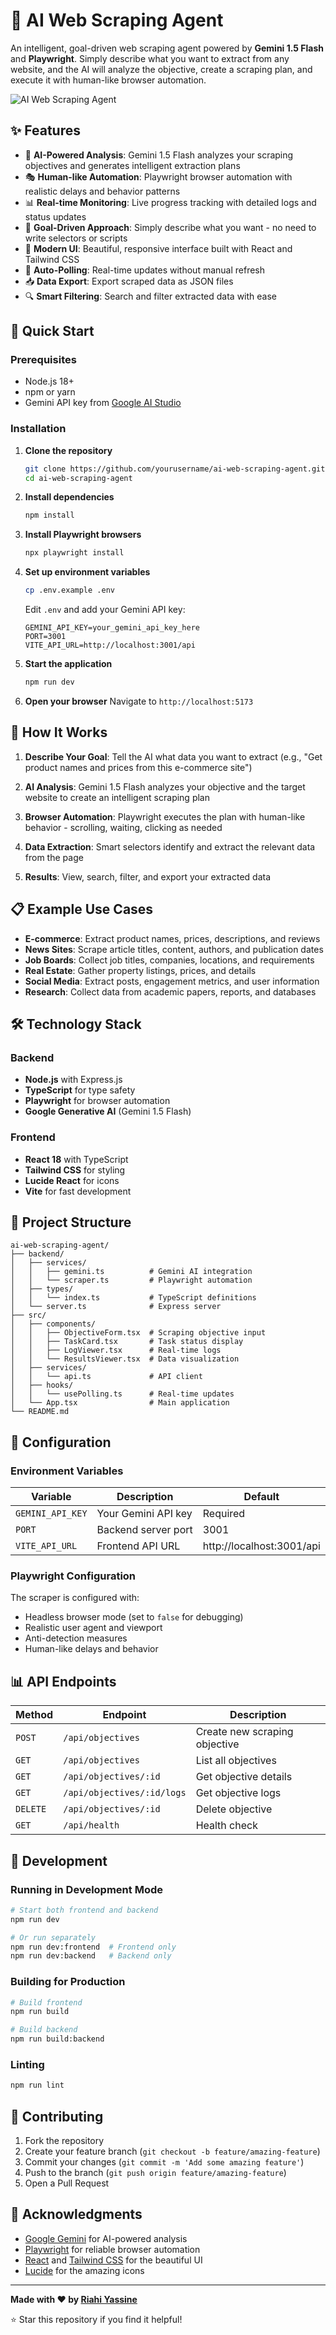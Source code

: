 # 🤖 AI Web Scraping Agent

An intelligent, goal-driven web scraping agent powered by **Gemini 1.5 Flash** and **Playwright**. Simply describe what you want to extract from any website, and the AI will analyze the objective, create a scraping plan, and execute it with human-like browser automation.

![AI Web Scraping Agent](https://images.pexels.com/photos/11035380/pexels-photo-11035380.jpeg?auto=compress&cs=tinysrgb&w=1200&h=400&fit=crop)

## ✨ Features

- 🧠 **AI-Powered Analysis**: Gemini 1.5 Flash analyzes your scraping objectives and generates intelligent extraction plans
- 🎭 **Human-like Automation**: Playwright browser automation with realistic delays and behavior patterns
- 📊 **Real-time Monitoring**: Live progress tracking with detailed logs and status updates
- 🎯 **Goal-Driven Approach**: Simply describe what you want - no need to write selectors or scripts
- 📱 **Modern UI**: Beautiful, responsive interface built with React and Tailwind CSS
- 🔄 **Auto-Polling**: Real-time updates without manual refresh
- 📥 **Data Export**: Export scraped data as JSON files
- 🔍 **Smart Filtering**: Search and filter extracted data with ease

## 🚀 Quick Start

### Prerequisites

- Node.js 18+ 
- npm or yarn
- Gemini API key from [Google AI Studio](https://makersuite.google.com/app/apikey)

### Installation

1. **Clone the repository**
   ```bash
   git clone https://github.com/yourusername/ai-web-scraping-agent.git
   cd ai-web-scraping-agent
   ```

2. **Install dependencies**
   ```bash
   npm install
   ```

3. **Install Playwright browsers**
   ```bash
   npx playwright install
   ```

4. **Set up environment variables**
   ```bash
   cp .env.example .env
   ```
   
   Edit `.env` and add your Gemini API key:
   ```env
   GEMINI_API_KEY=your_gemini_api_key_here
   PORT=3001
   VITE_API_URL=http://localhost:3001/api
   ```

5. **Start the application**
   ```bash
   npm run dev
   ```

6. **Open your browser**
   Navigate to `http://localhost:5173`

## 🎯 How It Works

1. **Describe Your Goal**: Tell the AI what data you want to extract (e.g., "Get product names and prices from this e-commerce site")

2. **AI Analysis**: Gemini 1.5 Flash analyzes your objective and the target website to create an intelligent scraping plan

3. **Browser Automation**: Playwright executes the plan with human-like behavior - scrolling, waiting, clicking as needed

4. **Data Extraction**: Smart selectors identify and extract the relevant data from the page

5. **Results**: View, search, filter, and export your extracted data

## 📋 Example Use Cases

- **E-commerce**: Extract product names, prices, descriptions, and reviews
- **News Sites**: Scrape article titles, content, authors, and publication dates
- **Job Boards**: Collect job titles, companies, locations, and requirements
- **Real Estate**: Gather property listings, prices, and details
- **Social Media**: Extract posts, engagement metrics, and user information
- **Research**: Collect data from academic papers, reports, and databases

## 🛠️ Technology Stack

### Backend
- **Node.js** with Express.js
- **TypeScript** for type safety
- **Playwright** for browser automation
- **Google Generative AI** (Gemini 1.5 Flash)

### Frontend
- **React 18** with TypeScript
- **Tailwind CSS** for styling
- **Lucide React** for icons
- **Vite** for fast development

## 📁 Project Structure

```
ai-web-scraping-agent/
├── backend/
│   ├── services/
│   │   ├── gemini.ts          # Gemini AI integration
│   │   └── scraper.ts         # Playwright automation
│   ├── types/
│   │   └── index.ts           # TypeScript definitions
│   └── server.ts              # Express server
├── src/
│   ├── components/
│   │   ├── ObjectiveForm.tsx  # Scraping objective input
│   │   ├── TaskCard.tsx       # Task status display
│   │   ├── LogViewer.tsx      # Real-time logs
│   │   └── ResultsViewer.tsx  # Data visualization
│   ├── services/
│   │   └── api.ts             # API client
│   ├── hooks/
│   │   └── usePolling.ts      # Real-time updates
│   └── App.tsx                # Main application
└── README.md
```

## 🔧 Configuration

### Environment Variables

| Variable | Description | Default |
|----------|-------------|---------|
| `GEMINI_API_KEY` | Your Gemini API key | Required |
| `PORT` | Backend server port | 3001 |
| `VITE_API_URL` | Frontend API URL | http://localhost:3001/api |

### Playwright Configuration

The scraper is configured with:
- Headless browser mode (set to `false` for debugging)
- Realistic user agent and viewport
- Anti-detection measures
- Human-like delays and behavior

## 📊 API Endpoints

| Method | Endpoint | Description |
|--------|----------|-------------|
| `POST` | `/api/objectives` | Create new scraping objective |
| `GET` | `/api/objectives` | List all objectives |
| `GET` | `/api/objectives/:id` | Get objective details |
| `GET` | `/api/objectives/:id/logs` | Get objective logs |
| `DELETE` | `/api/objectives/:id` | Delete objective |
| `GET` | `/api/health` | Health check |

## 🚦 Development

### Running in Development Mode

```bash
# Start both frontend and backend
npm run dev

# Or run separately
npm run dev:frontend  # Frontend only
npm run dev:backend   # Backend only
```

### Building for Production

```bash
# Build frontend
npm run build

# Build backend
npm run build:backend
```

### Linting

```bash
npm run lint
```

## 🤝 Contributing

1. Fork the repository
2. Create your feature branch (`git checkout -b feature/amazing-feature`)
3. Commit your changes (`git commit -m 'Add some amazing feature'`)
4. Push to the branch (`git push origin feature/amazing-feature`)
5. Open a Pull Request

## 🙏 Acknowledgments

- [Google Gemini](https://deepmind.google/technologies/gemini/) for AI-powered analysis
- [Playwright](https://playwright.dev/) for reliable browser automation
- [React](https://reactjs.org/) and [Tailwind CSS](https://tailwindcss.com/) for the beautiful UI
- [Lucide](https://lucide.dev/) for the amazing icons


---

**Made with ❤️ by [Riahi Yassine](https://github.com/RiahiYassinn)**

⭐ Star this repository if you find it helpful!
